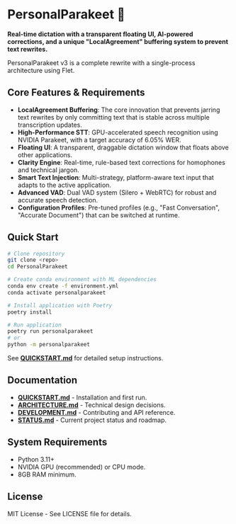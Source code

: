# PersonalParakeet 🦜

**Real-time dictation with a transparent floating UI, AI-powered corrections, and a unique "LocalAgreement" buffering system to prevent text rewrites.**

PersonalParakeet v3 is a complete rewrite with a single-process architecture using Flet.

## Core Features & Requirements

-   **LocalAgreement Buffering**: The core innovation that prevents jarring text rewrites by only committing text that is stable across multiple transcription updates.
-   **High-Performance STT**: GPU-accelerated speech recognition using NVIDIA Parakeet, with a target accuracy of 6.05% WER.
-   **Floating UI**: A transparent, draggable dictation window that floats above other applications.
-   **Clarity Engine**: Real-time, rule-based text corrections for homophones and technical jargon.
-   **Smart Text Injection**: Multi-strategy, platform-aware text input that adapts to the active application.
-   **Advanced VAD**: Dual VAD system (Silero + WebRTC) for robust and accurate speech detection.
-   **Configuration Profiles**: Pre-tuned profiles (e.g., "Fast Conversation", "Accurate Document") that can be switched at runtime.

## Quick Start

```bash
# Clone repository
git clone <repo>
cd PersonalParakeet

# Create conda environment with ML dependencies
conda env create -f environment.yml
conda activate personalparakeet

# Install application with Poetry
poetry install

# Run application
poetry run personalparakeet
# or
python -m personalparakeet
```

See [**QUICKSTART.md**](docs/QUICKSTART.md) for detailed setup instructions.

## Documentation

-   [**QUICKSTART.md**](docs/QUICKSTART.md) - Installation and first run.
-   [**ARCHITECTURE.md**](docs/ARCHITECTURE.md) - Technical design decisions.
-   [**DEVELOPMENT.md**](docs/DEVELOPMENT.md) - Contributing and API reference.
-   [**STATUS.md**](docs/STATUS.md) - Current project status and roadmap.

## System Requirements

-   Python 3.11+
-   NVIDIA GPU (recommended) or CPU mode.
-   8GB RAM minimum.

## License

MIT License - See LICENSE file for details.
